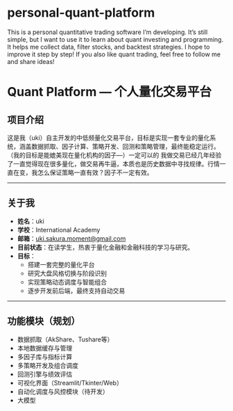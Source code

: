 # personal-quant-platform
This is a personal quantitative trading software I’m developing.   It’s still simple, but I want to use it to learn about quant investing and programming.  It helps me collect data, filter stocks, and backtest strategies.   I hope to improve it step by step!  If you also like quant trading, feel free to follow me and share ideas!

# Quant Platform — 个人量化交易平台

## 项目介绍

这是我（uki）自主开发的中低频量化交易平台，目标是实现一套专业的量化系统，涵盖数据抓取、因子计算、策略开发、回测和策略管理，最终能稳定运行。（我的目标是能媲美现在量化机构的因子—）一定可以的
我做交易已经几年经验了一直觉得现在很多量化，做交易再牛逼，本质也是历史数据中寻找规律。行情一直在变，我怎么保证策略一直有效？因子不一定有效。

---

## 关于我

- **姓名**：uki
- **学校**：International Academy  
- **邮箱**：uki.sakura.moment@gmail.com  
- **目前状态**：在读学生，热衷于量化金融和金融科技的学习与研究。  
- **目标**：  
  - 搭建一套完整的量化平台  
  - 研究大盘风格切换与阶段识别  
  - 实现策略动态调度与智能组合  
  - 逐步开发前后端，最终支持自动交易

---

## 功能模块（规划）

- 数据抓取（AkShare、Tushare等）  
- 本地数据缓存与管理  
- 多因子库与指标计算  
- 多策略开发及组合调度  
- 回测引擎与绩效评估  
- 可视化界面（Streamlit/Tkinter/Web）  
- 自动化调度与风控模块（待开发）
- 大模型



